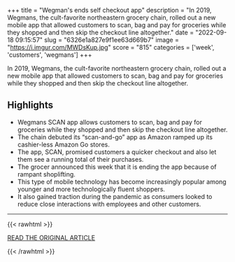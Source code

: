 +++
title = "Wegman's ends self checkout app"
description = "In 2019, Wegmans, the cult-favorite northeastern grocery chain, rolled out a new mobile app that allowed customers to scan, bag and pay for groceries while they shopped and then skip the checkout line altogether."
date = "2022-09-18 09:15:57"
slug = "6326e1a827e9f1ee63d669b7"
image = "https://i.imgur.com/MWDsKup.jpg"
score = "815"
categories = ['week', 'customers', 'wegmans']
+++

In 2019, Wegmans, the cult-favorite northeastern grocery chain, rolled out a new mobile app that allowed customers to scan, bag and pay for groceries while they shopped and then skip the checkout line altogether.

## Highlights

- Wegmans SCAN app allows customers to scan, bag and pay for groceries while they shopped and then skip the checkout line altogether.
- The chain debuted its “scan-and-go” app as Amazon ramped up its cashier-less Amazon Go stores.
- The app, SCAN, promised customers a quicker checkout and also let them see a running total of their purchases.
- The grocer announced this week that it is ending the app because of rampant shoplifting.
- This type of mobile technology has become increasingly popular among younger and more technologically fluent shoppers.
- It also gained traction during the pandemic as consumers looked to reduce close interactions with employees and other customers.

---

{{< rawhtml >}}
  <p class="article-category">
    <a target="_blank" href="https://www.cnn.com/2022/09/16/business-food/wegmans-scan-and-go-app-shoplifting/index.html">READ THE ORIGINAL ARTICLE</a>
  </p>
{{< /rawhtml >}}
